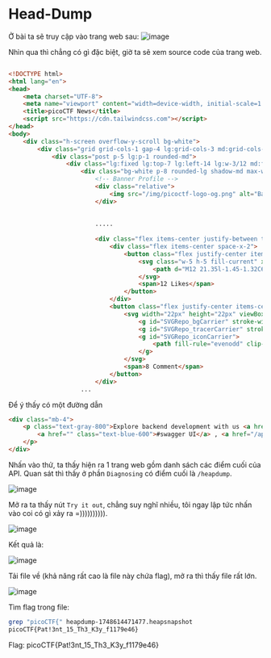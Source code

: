 # Head-Dump
Ở bài ta sẽ truy cập vào trang web sau:
![image](https://github.com/user-attachments/assets/e74b7ecd-f1a3-47cc-ba21-8cafa2e114e8)

Nhìn qua thì chẳng có gì đặc biệt, giờ ta sẽ xem source code của trang web.

``` html

<!DOCTYPE html>
<html lang="en">
<head>
    <meta charset="UTF-8">
    <meta name="viewport" content="width=device-width, initial-scale=1.0">
    <title>picoCTF News</title>
    <script src="https://cdn.tailwindcss.com"></script>
</head>
<body>
    <div class="h-screen overflow-y-scroll bg-white">
        <div class="grid grid-cols-1 gap-4 lg:grid-cols-3 md:grid-cols-2 lg:gap-8">
            <div class="post p-5 lg:p-1 rounded-md">
                <div class="lg:fixed lg:top-7 lg:left-14 lg:w-3/12 md:fixed md:w-5/12">
                    <div class="bg-white p-8 rounded-lg shadow-md max-w-md w-full mb-4">
                        <!-- Banner Profile -->
                        <div class="relative">
                            <img src="/img/picoctf-logo-og.png" alt="Banner Profile" class="w-full rounded-t-lg">
                        </div>
     
                        
                        .....      
                        
                        <div class="flex items-center justify-between text-gray-500">
                            <div class="flex items-center space-x-2">
                                <button class="flex justify-center items-center gap-2 px-2 hover:bg-gray-50 rounded-full p-1">
                                    <svg class="w-5 h-5 fill-current" xmlns="http://www.w3.org/2000/svg" viewBox="0 0 24 24">
                                        <path d="M12 21.35l-1.45-1.32C6.11 15.36 2 12.28 2 8.5 2 5.42 4.42 3 7.5 3c1.74 0 3.41.81 4.5 2.09C13.09 3.81 14.76 3 16.5 3 19.58 3 22 5.42 22 8.5c0 3.78-4.11 6.86-8.55 11.54L12 21.35z" />
                                    </svg>
                                    <span>12 Likes</span>
                                </button>
                            </div>
                            <button class="flex justify-center items-center gap-2 px-2 hover:bg-gray-50 rounded-full p-1">
                                <svg width="22px" height="22px" viewBox="0 0 24 24" class="w-5 h-5 fill-current" xmlns="http://www.w3.org/2000/svg">
                                    <g id="SVGRepo_bgCarrier" stroke-width="0"></g>
                                    <g id="SVGRepo_tracerCarrier" stroke-linecap="round" stroke-linejoin="round"></g>
                                    <g id="SVGRepo_iconCarrier">
                                        <path fill-rule="evenodd" clip-rule="evenodd" d="M12 22C17.5228 22 22 17.5228 22 12C22 6.47715 17.5228 2 12 2C6.47715 2 2 6.47715 2 12C2 13.5997 2.37562 15.1116 3.04346 16.4525C3.22094 16.8088 3.28001 17.2161 3.17712 17.6006L2.58151 19.8267C2.32295 20.793 3.20701 21.677 4.17335 21.4185L6.39939 20.8229C6.78393 20.72 7.19121 20.7791 7.54753 20.9565C8.88837 21.6244 10.4003 22 12 22ZM8 13.25C7.58579 13.25 7.25 13.5858 7.25 14C7.25 14.4142 7.58579 14.75 8 14.75H13.5C13.9142 14.75 14.25 14.4142 14.25 14C14.25 13.5858 13.9142 13.25 13.5 13.25H8ZM7.25 10.5C7.25 10.0858 7.58579 9.75 8 9.75H16C16.4142 9.75 16.75 10.0858 16.75 10.5C16.75 10.9142 16.4142 11.25 16 11.25H8C7.58579 11.25 7.25 10.9142 7.25 10.5Z"></path>
                                    </g>
                                </svg>
                                <span>8 Comment</span>
                            </button>
                        </div>
                    ...
```

Để ý thấy có một đường dẫn 
``` html
<div class="mb-4">
    <p class="text-gray-800">Explore backend development with us <a href="" class="text-blue-600">#nodejs</a> ,
        <a href="" class="text-blue-600">#swagger UI</a> , <a href="/api-docs" class="text-blue-600 hover:underline">#API Documentation</a> 
    </p>
</div>
```
Nhấn vào thử, ta thấy hiện ra 1 trang web gồm danh sách các điểm cuối của API. Quan sát thì thấy ở phần `Diagnosing` có điểm cuối là `/heapdump`. 

![image](https://github.com/user-attachments/assets/7fa61a57-0f65-4918-9e70-da8220886e73)

Mở ra ta thấy nút `Try it out`, chẳng suy nghĩ nhiều, tôi ngay lập tức nhấn vào coi có gì xảy ra =)))))))))).

![image](https://github.com/user-attachments/assets/65c041f7-0a64-4e38-add2-c2ad796a5980)

Kết quả là:

![image](https://github.com/user-attachments/assets/0d70bcef-9bff-4031-986a-1a9637bfc4a5)

Tải file về (khả năng rất cao là file này chứa flag), mở ra thì thấy file rất lớn. 

![image](https://github.com/user-attachments/assets/765e35b6-99ea-462a-b106-a6da66df9f49)

Tìm flag trong file:
```bash
grep "picoCTF{" heapdump-1748614471477.heapsnapshot
picoCTF{Pat!3nt_15_Th3_K3y_f1179e46}
```

Flag: picoCTF{Pat!3nt_15_Th3_K3y_f1179e46}
